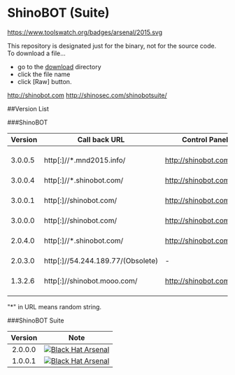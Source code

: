 # ShinoBOT (Suite)

https://www.toolswatch.org/badges/arsenal/2015.svg


This repository is designated just for the binary, not for the source code.  
To download a file...

* go to the [download](https://github.com/Sh1n0g1/ShinoBOT/tree/master/download) directory
* click the file name
* click [Raw] button.

http://shinobot.com
http://shinosec.com/shinobotsuite/

##Version List


###ShinoBOT


| Version 	|            Call back URL	       |  Control Panel              |Note|
|-----------|----------------------------------|-----------------------------|----|
| 3.0.0.5   | http[:]//*.mnd2015.info/         | http://shinobot.com/        |[![Black Hat Arsenal](https://www.toolswatch.org/badges/arsenal/2015.svg)](https://www.blackhat.com/us-15/arsenal.html)|
| 3.0.0.4   | http[:]//*.shinobot.com/         | http://shinobot.com/        |    |
| 3.0.0.1   | http[:]//shinobot.com/           | http://shinobot.com/        |[![Black Hat Arsenal](https://www.toolswatch.org/badges/arsenal/2015.svg)](https://www.blackhat.com/asia-15/arsenal.html)|
| 3.0.0.0   | http[:]//shinobot.com/           | http://shinobot.com/        |    |
| 2.0.4.0   | http[:]//*.shinobot.com/         | http://shinobot.com/old/    |[![Black Hat Arsenal](https://www.toolswatch.org/badges/arsenal/2014.svg)](https://www.blackhat.com/us-14/arsenal.html)|
| 2.0.3.0   | http[:]//54.244.189.77/(Obsolete)| -                           |
| 1.3.2.6 	| http[:]//shinobot.mooo.com/	     | http://shinobot.com/old/    |[![Black Hat Arsenal](https://www.toolswatch.org/badges/arsenal/2013.svg)](http://www.blackhat.com/us-13/arsenal.html)|

"*" in URL means random string.

###ShinoBOT Suite

| Version    | Note |
|:----------:|------|
| 2.0.0.0    |[![Black Hat Arsenal](https://www.toolswatch.org/badges/arsenal/2015.svg)](https://www.blackhat.com/asia-15/arsenal.html)|
| 1.0.0.1    |[![Black Hat Arsenal](https://www.toolswatch.org/badges/arsenal/2014.svg)](https://www.blackhat.com/us-14/arsenal.html)|

